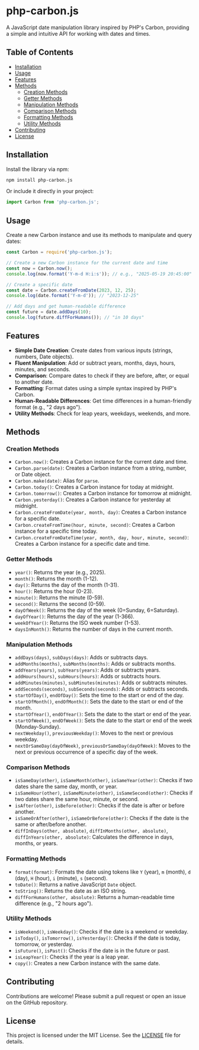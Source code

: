 # php-carbon.js

A JavaScript date manipulation library inspired by PHP's Carbon, providing a simple and intuitive API for working with dates and times.

## Table of Contents
- [Installation](#installation)
- [Usage](#usage)
- [Features](#features)
- [Methods](#methods)
    - [Creation Methods](#creation-methods)
    - [Getter Methods](#getter-methods)
    - [Manipulation Methods](#manipulation-methods)
    - [Comparison Methods](#comparison-methods)
    - [Formatting Methods](#formatting-methods)
    - [Utility Methods](#utility-methods)
- [Contributing](#contributing)
- [License](#license)

## Installation
Install the library via npm:

```bash
npm install php-carbon.js
```

Or include it directly in your project:

```javascript
import Carbon from 'php-carbon.js';
```

## Usage
Create a new Carbon instance and use its methods to manipulate and query dates:

```javascript
const Carbon = require('php-carbon.js');

// Create a new Carbon instance for the current date and time
const now = Carbon.now();
console.log(now.format('Y-m-d H:i:s')); // e.g., "2025-05-19 20:45:00"

// Create a specific date
const date = Carbon.createFromDate(2023, 12, 25);
console.log(date.format('Y-m-d')); // "2023-12-25"

// Add days and get human-readable difference
const future = date.addDays(10);
console.log(future.diffForHumans()); // "in 10 days"
```

## Features
- **Simple Date Creation**: Create dates from various inputs (strings, numbers, Date objects).
- **Fluent Manipulation**: Add or subtract years, months, days, hours, minutes, and seconds.
- **Comparison**: Compare dates to check if they are before, after, or equal to another date.
- **Formatting**: Format dates using a simple syntax inspired by PHP's Carbon.
- **Human-Readable Differences**: Get time differences in a human-friendly format (e.g., "2 days ago").
- **Utility Methods**: Check for leap years, weekdays, weekends, and more.

## Methods

### Creation Methods
- `Carbon.now()`: Creates a Carbon instance for the current date and time.
- `Carbon.parse(date)`: Creates a Carbon instance from a string, number, or Date object.
- `Carbon.make(date)`: Alias for `parse`.
- `Carbon.today()`: Creates a Carbon instance for today at midnight.
- `Carbon.tomorrow()`: Creates a Carbon instance for tomorrow at midnight.
- `Carbon.yesterday()`: Creates a Carbon instance for yesterday at midnight.
- `Carbon.createFromDate(year, month, day)`: Creates a Carbon instance for a specific date.
- `Carbon.createFromTime(hour, minute, second)`: Creates a Carbon instance for a specific time today.
- `Carbon.createFromDateTime(year, month, day, hour, minute, second)`: Creates a Carbon instance for a specific date and time.

### Getter Methods
- `year()`: Returns the year (e.g., 2025).
- `month()`: Returns the month (1-12).
- `day()`: Returns the day of the month (1-31).
- `hour()`: Returns the hour (0-23).
- `minute()`: Returns the minute (0-59).
- `second()`: Returns the second (0-59).
- `dayOfWeek()`: Returns the day of the week (0=Sunday, 6=Saturday).
- `dayOfYear()`: Returns the day of the year (1-366).
- `weekOfYear()`: Returns the ISO week number (1-53).
- `daysInMonth()`: Returns the number of days in the current month.

### Manipulation Methods
- `addDays(days)`, `subDays(days)`: Adds or subtracts days.
- `addMonths(months)`, `subMonths(months)`: Adds or subtracts months.
- `addYears(years)`, `subYears(years)`: Adds or subtracts years.
- `addHours(hours)`, `subHours(hours)`: Adds or subtracts hours.
- `addMinutes(minutes)`, `subMinutes(minutes)`: Adds or subtracts minutes.
- `addSeconds(seconds)`, `subSeconds(seconds)`: Adds or subtracts seconds.
- `startOfDay()`, `endOfDay()`: Sets the time to the start or end of the day.
- `startOfMonth()`, `endOfMonth()`: Sets the date to the start or end of the month.
- `startOfYear()`, `endOfYear()`: Sets the date to the start or end of the year.
- `startOfWeek()`, `endOfWeek()`: Sets the date to the start or end of the week (Monday-Sunday).
- `nextWeekday()`, `previousWeekday()`: Moves to the next or previous weekday.
- `nextOrSameDay(dayOfWeek)`, `previousOrSameDay(dayOfWeek)`: Moves to the next or previous occurrence of a specific day of the week.

### Comparison Methods
- `isSameDay(other)`, `isSameMonth(other)`, `isSameYear(other)`: Checks if two dates share the same day, month, or year.
- `isSameHour(other)`, `isSameMinute(other)`, `isSameSecond(other)`: Checks if two dates share the same hour, minute, or second.
- `isAfter(other)`, `isBefore(other)`: Checks if the date is after or before another.
- `isSameOrAfter(other)`, `isSameOrBefore(other)`: Checks if the date is the same or after/before another.
- `diffInDays(other, absolute)`, `diffInMonths(other, absolute)`, `diffInYears(other, absolute)`: Calculates the difference in days, months, or years.

### Formatting Methods
- `format(format)`: Formats the date using tokens like `Y` (year), `m` (month), `d` (day), `H` (hour), `i` (minute), `s` (second).
- `toDate()`: Returns a native JavaScript `Date` object.
- `toString()`: Returns the date as an ISO string.
- `diffForHumans(other, absolute)`: Returns a human-readable time difference (e.g., "2 hours ago").

### Utility Methods
- `isWeekend()`, `isWeekday()`: Checks if the date is a weekend or weekday.
- `isToday()`, `isTomorrow()`, `isYesterday()`: Checks if the date is today, tomorrow, or yesterday.
- `isFuture()`, `isPast()`: Checks if the date is in the future or past.
- `isLeapYear()`: Checks if the year is a leap year.
- `copy()`: Creates a new Carbon instance with the same date.

## Contributing
Contributions are welcome! Please submit a pull request or open an issue on the GitHub repository.

## License
This project is licensed under the MIT License. See the [LICENSE](LICENSE) file for details.
